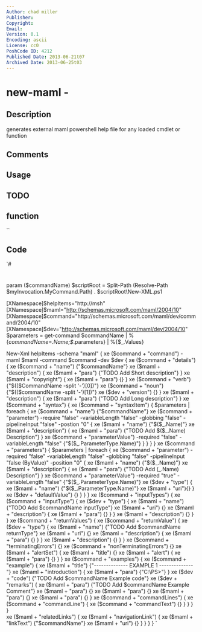 ```yaml
---
Author: chad miller
Publisher: 
Copyright: 
Email: 
Version: 0.1
Encoding: ascii
License: cc0
PoshCode ID: 4212
Published Date: 2013-06-21t07
Archived Date: 2013-06-25t03
---
```


# new-maml - 

## Description

generates external maml powershell help file for any loaded cmdlet or function

## Comments



## Usage



## TODO



## function

``

## Code

`#
 #
 #
 
 
 param ($commandName)
 $scriptRoot = Split-Path (Resolve-Path $myInvocation.MyCommand.Path)
 . $scriptRoot\New-XML.ps1
 
 [XNamespace]$helpItems="http://msh"
 [XNamespace]$maml="http://schemas.microsoft.com/maml/2004/10"
 [XNamespace]$command="http://schemas.microsoft.com/maml/dev/command/2004/10"
 [XNamespace]$dev="http://schemas.microsoft.com/maml/dev/2004/10"
 $parameters =  get-command $commandName | %{$commandName=$_.Name;$_.parameters} | %{$_.Values}
 
 New-Xml helpItems -schema "maml" {
     xe ($command + "command") -maml $maml -command $command -dev $dev {
             xe ($command + "details") {
                 xe ($command + "name") {"$commandName"}
                 xe ($maml + "description") {
                     xe ($maml + "para") {"TODO Add Short description"}
                 }
                 xe ($maml + "copyright") {
                     xe ($maml + "para") {}
                 }
                 xe ($command + "verb") {"$(($CommandName -split '-')[0])"}
                 xe ($command + "noun") {"$(($commandName -split '-')[1])"}
                 xe ($dev + "version") {}
             }
             xe ($maml + "description") {
                 xe ($maml + "para") {"TODO Add Long description"}
             }
             xe ($command + "syntax") {
                 xe ($command + "syntaxItem") {
                 $parameters | foreach { 
                     xe ($command + "name") {"$commandName"}
                         xe ($command + "parameter") -require "false" -variableLength "false" -globbing "false" -pipelineInput "false" -postion "0" {
                             xe ($maml + "name") {"$($_.Name)"}
                             xe ($maml + "description") {
                                 xe ($maml + "para") {"TODO Add $($_.Name) Description"}
                             }
                             xe ($command + "parameterValue") -required "false" -variableLength "false" {"$($_.ParameterType.Name)"}
                         }
                     }
                 }
             }
             xe ($command + "parameters") {
                 $parameters | foreach { 
                 xe ($command + "parameter") -required "false" -variableLength "false" -globbing "false" -pipelineInput "false (ByValue)" -position "0" {
                     xe ($maml + "name") {"$($_.Name)"}
 		    xe ($maml + "description") {
 			xe ($maml + "para") {"TODO Add $($_.Name) Description"}
                     }
 		    xe ($command + "parameterValue") -required "true" -variableLength "false" {"$($_.ParameterType.Name)"}
                     xe ($dev + "type") {
                         xe ($maml + "name") {"$($_.ParameterType.Name)"}
 			xe ($maml + "uri"){}
                     }
 		    xe ($dev + "defaultValue") {}
                 }
                 }
             }
 	    xe ($command + "inputTypes") {
                 xe ($command + "inputType") {
                     xe ($dev + "type") {
                         xe ($maml + "name") {"TODO Add $commandName inputType"}
                         xe ($maml + "uri") {}
                         xe ($maml + "description") {
                             xe ($maml + "para") {}
                         }
                     }
 			xe ($maml + "description") {}
                 }
             }
 	    xe ($command + "returnValues") {
 		xe ($command + "returnValue") {
 		    xe ($dev + "type") {
 		        xe ($maml + "name") {"TODO Add $commandName returnType"}
                         xe ($maml + "uri") {}
                         xe ($maml + "description") {
                             xe ($maml + "para") {}
                         }
                     }
 		    xe ($maml + "description") {}
 		}
 	    }
             xe ($command + "terminatingErrors") {}
 	    xe ($command + "nonTerminatingErrors") {}
 	    xe ($maml + "alertSet") {
 		xe ($maml + "title") {}
 		xe ($maml + "alert") {
 		    xe ($maml + "para") {}
                 }
             }
             xe ($command + "examples") {
 		xe ($command + "example") {
                     xe ($maml + "title") {"--------------  EXAMPLE 1 --------------"}
                     xe ($maml + "introduction") {
                         xe ($maml + "para") {"C:\PS&gt;"}
                     }
                     xe ($dev + "code") {"TODO Add $commandName Example code"}
                     xe ($dev + "remarks") {
                         xe ($maml + "para") {"TODO Add $commandName Example Comment"}
                         xe ($maml + "para") {}
                         xe ($maml + "para") {}
                         xe ($maml + "para") {}
                         xe ($maml + "para") {}
                     }
                     xe ($command + "commandLines") {
                         xe ($command + "commandLine") {
                             xe ($command + "commandText") {}
                         }
                     }
                 }
             }   
             xe ($maml + "relatedLinks") {
                 xe ($maml + "navigationLink") {
 		    xe ($maml + "linkText") {"$commandName"}
 		    xe ($maml + "uri") {}
                 }
             }
         }
     }
`

